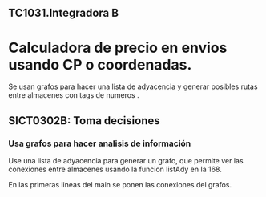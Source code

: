 ## TC1031.Integradora B

# Calculadora de precio en envios usando CP o coordenadas. 

Se usan grafos para hacer una lista de adyacencia y generar posibles rutas entre almacenes con tags de numeros . 

    
## SICT0302B: Toma decisiones 

### Usa grafos para hacer analisis de información
Use una lista de adyacencia para generar un grafo, que permite ver las conexiones entre almacenes usando la funcion listAdy en la 168.

En las primeras lineas del main se ponen las conexiones del grafos. 